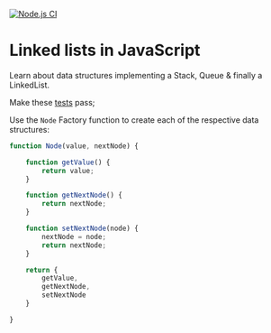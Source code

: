 [![Node.js CI](https://github.com/Mandisa2526/datastructures-with-js/actions/workflows/node.js.yml/badge.svg)](https://github.com/Mandisa2526/datastructures-with-js/actions/workflows/node.js.yml)
# Linked lists in JavaScript

Learn about data structures implementing a Stack, Queue & finally a LinkedList.

Make these [tests](test/index.html) pass;

Use the `Node` Factory function to create each of the respective data structures:

```js
function Node(value, nextNode) {

	function getValue() {
		return value;
	}

	function getNextNode() {
		return nextNode;
	}

	function setNextNode(node) {
		nextNode = node;
		return nextNode;
	}

	return {
		getValue,
		getNextNode,
		setNextNode
	}

}
